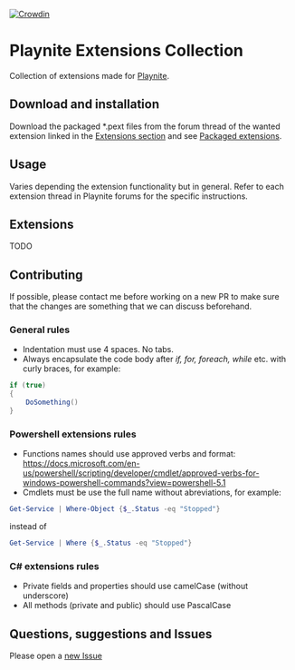 [![Crowdin](https://badges.crowdin.net/darklinkpower-playnite-extensi/localized.svg)](https://crowdin.com/project/darklinkpower-playnite-extensi)
# Playnite Extensions Collection

Collection of extensions made for [Playnite](https://github.com/JosefNemec/Playnite).

## Download and installation

Download the packaged *.pext files from the forum thread of the wanted extension linked in the [Extensions section](#extensions) and see [Packaged extensions](https://github.com/JosefNemec/Playnite/wiki/Installing-scripts-and-plugins#packaged-extensions).

## Usage

Varies depending the extension functionality but in general. Refer to each extension thread in Playnite forums for the specific instructions.

## Extensions

TODO

## Contributing

If possible, please contact me before working on a new PR to make sure that the changes are something that we can discuss beforehand.

### General rules
- Indentation must use 4 spaces. No tabs.
- Always encapsulate the code body after *if, for, foreach, while* etc. with curly braces, for example:
```csharp
if (true)
{
    DoSomething()
}
```

### Powershell extensions rules
- Functions names should use approved verbs and format: https://docs.microsoft.com/en-us/powershell/scripting/developer/cmdlet/approved-verbs-for-windows-powershell-commands?view=powershell-5.1
- Cmdlets must be use the full name without abreviations, for example:
```powershell
Get-Service | Where-Object {$_.Status -eq "Stopped"}
```
instead of
```powershell
Get-Service | Where {$_.Status -eq "Stopped"}
```

### C# extensions rules
- Private fields and properties should use camelCase (without underscore)
- All methods (private and public) should use PascalCase

## Questions, suggestions and Issues

Please open a [new Issue](https://github.com/darklinkpower/PlayniteScriptExtensions/issues)
